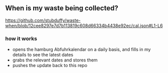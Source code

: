 ## When is my waste being collected?
  https://github.com/stubduffy/waste-when/blob/12cee8297e7d7b113819c608d66334b4438e92ec/cal.json#L1-L6
  
  ### how it works
  - opens the hamburg Abfuhrkalendar on a daily basis, and fills in my details to see the latest dates
  - grabs the relevant dates and stores them
  - pushes the update back to this repo
  
